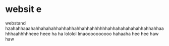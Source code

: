 # websit e
 webstand hzahahhaaahahhahahahhahhahhahhahhahhhhhhahhahahahahahhahhahhaahhhaahhhhheee heee ha ha lololol lmaoooooooooo hahaaha hee hee haw haw
